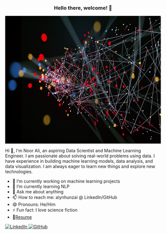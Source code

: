 <h3 align="center">Hello there, welcome! 👋</h3>


<img src="/Data%20Science%20Wallpaper%20,%20(54+)%20Pictures.jpeg" width=735 height=413 style="display: block; margin-left: auto; margin-right: auto;" alt="profile-bg-image">
<p> Hi 👋, I'm Noor Ali, an aspiring Data Scientist and Machine Learning Engineer. I am passionate about solving real-world problems using data. I have experience in building machine learning models, data analysis, and data visualization. I am always eager to learn new things and explore new technologies. </p> 

  * 🔭 I’m currently working on machine learning projects
  * 🌱 I’m currently learning NLP
  * 💬 Ask me about anything
  * 📫 How to reach me: alynhunzai @ LinkedIn/GitHub
  * 😄 Pronouns: He/Him
  * ⚡ Fun fact: I love science fiction
  * 📝[Resume](https://pern-my.sharepoint.com/:b:/g/personal/04112014007_student_qau_edu_pk/EUMqVoCYwS1DiwlSW4ewo6gBgx5D0tlWEaShrJsPmUEYjw?e=UWZfCc)

<a href="https://www.linkedin.com/in/alynhunz/">
  <img src="https://img.icons8.com/fluent/48/000000/linkedin.png" alt="LinkedIn">
</a>
<a href="https://github.com/alynhunzai">
  <img src="https://img.icons8.com/fluent/48/000000/github.png" alt="GitHub">
</a>